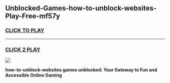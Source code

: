 
## Unblocked-Games-how-to-unblock-websites-Play-Free-mf57y
<h3>
<a href="https://premium76.site?title=how-to-unblock-websites&ref=23A">CLICK TO PLAY</a></h3>
<hr>

<h3>
<a href="https://premium76.site?title=how-to-unblock-websites&ref=23A">CLICK 2 PLAY</a>
  
</h3>

<a href="https://premium76.site?title=how-to-unblock-websites&ref=23A"><img src="https://clearcache.store/games.png"></a>


**how-to-unblock-websites games unblocked: Your Gateway to Fun and Accessible Online Gaming**
